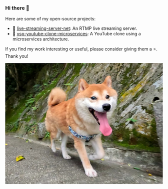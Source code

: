 ### Hi there 👋

Here are some of my open-source projects:

- 📡 [live-streaming-server-net](https://github.com/josephnhtam/live-streaming-server-net): An RTMP live streaming server.
- 🎥 [vsp-youtube-clone-microservices](https://github.com/josephnhtam/vsp-youtube-clone-microservices): A YouTube clone using a microservices architecture.

If you find my work interesting or useful, please consider giving them a ⭐️. Thank you!

![Bo Bo](images/bobo.png)
